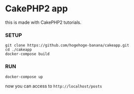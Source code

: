 # CakePHP2 app

this is made with CakePHP2 tutorials.

### SETUP

```
git clone https://github.com/hogehoge-banana/cakeapp.git
cd ./cakeapp
docker-compose build
```

### RUN

```
docker-compose up
```
now you can access to `http://localhost/posts`
